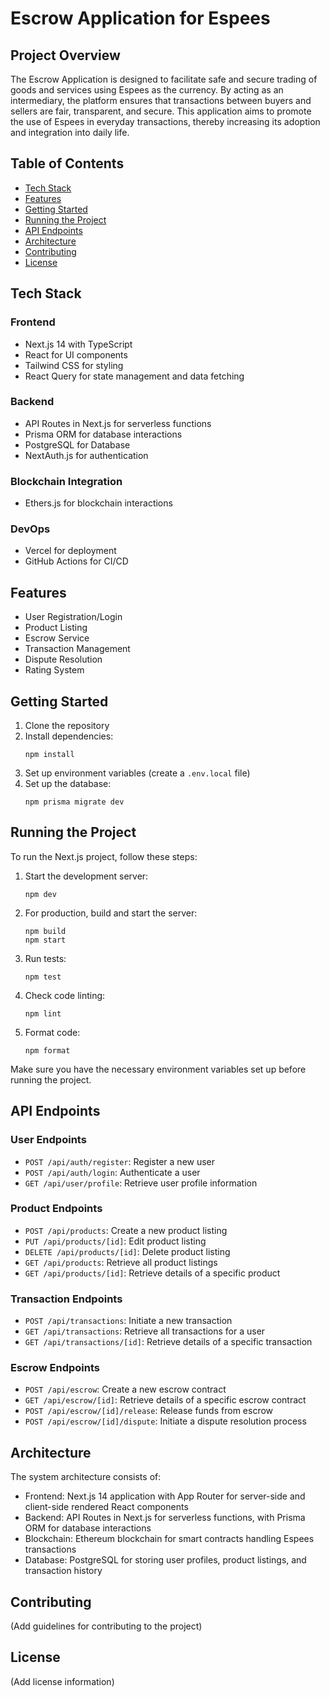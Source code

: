 # Escrow Application for Espees

## Project Overview

The Escrow Application is designed to facilitate safe and secure trading of goods and services using Espees as the currency. By acting as an intermediary, the platform ensures that transactions between buyers and sellers are fair, transparent, and secure. This application aims to promote the use of Espees in everyday transactions, thereby increasing its adoption and integration into daily life.

## Table of Contents

- [Tech Stack](#tech-stack)
- [Features](#features)
- [Getting Started](#getting-started)
- [Running the Project](#running-the-project)
- [API Endpoints](#api-endpoints)
- [Architecture](#architecture)
- [Contributing](#contributing)
- [License](#license)

## Tech Stack

### Frontend
- Next.js 14 with TypeScript
- React for UI components
- Tailwind CSS for styling
- React Query for state management and data fetching

### Backend
- API Routes in Next.js for serverless functions
- Prisma ORM for database interactions
- PostgreSQL for Database
- NextAuth.js for authentication

### Blockchain Integration
- Ethers.js for blockchain interactions

### DevOps
- Vercel for deployment
- GitHub Actions for CI/CD

## Features

- User Registration/Login
- Product Listing
- Escrow Service
- Transaction Management
- Dispute Resolution
- Rating System

## Getting Started

1. Clone the repository
2. Install dependencies:
   ```
   npm install
   ```
3. Set up environment variables (create a `.env.local` file)
4. Set up the database:
   ```
   npm prisma migrate dev
   ```

## Running the Project

To run the Next.js project, follow these steps:

1. Start the development server:
   ```
   npm dev
   ```

2. For production, build and start the server:
   ```
   npm build
   npm start
   ```

3. Run tests:
   ```
   npm test
   ```

4. Check code linting:
   ```
   npm lint
   ```

5. Format code:
   ```
   npm format
   ```

Make sure you have the necessary environment variables set up before running the project.

## API Endpoints

### User Endpoints
- `POST /api/auth/register`: Register a new user
- `POST /api/auth/login`: Authenticate a user
- `GET /api/user/profile`: Retrieve user profile information

### Product Endpoints
- `POST /api/products`: Create a new product listing
- `PUT /api/products/[id]`: Edit product listing
- `DELETE /api/products/[id]`: Delete product listing
- `GET /api/products`: Retrieve all product listings
- `GET /api/products/[id]`: Retrieve details of a specific product

### Transaction Endpoints
- `POST /api/transactions`: Initiate a new transaction
- `GET /api/transactions`: Retrieve all transactions for a user
- `GET /api/transactions/[id]`: Retrieve details of a specific transaction

### Escrow Endpoints
- `POST /api/escrow`: Create a new escrow contract
- `GET /api/escrow/[id]`: Retrieve details of a specific escrow contract
- `POST /api/escrow/[id]/release`: Release funds from escrow
- `POST /api/escrow/[id]/dispute`: Initiate a dispute resolution process

## Architecture

The system architecture consists of:
- Frontend: Next.js 14 application with App Router for server-side and client-side rendered React components
- Backend: API Routes in Next.js for serverless functions, with Prisma ORM for database interactions
- Blockchain: Ethereum blockchain for smart contracts handling Espees transactions
- Database: PostgreSQL for storing user profiles, product listings, and transaction history

## Contributing

(Add guidelines for contributing to the project)

## License

(Add license information)